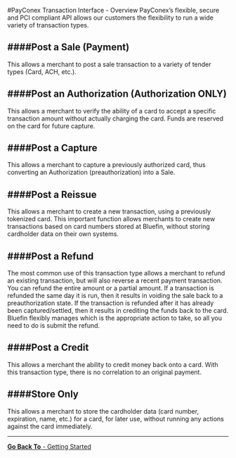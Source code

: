 #PayConex Transaction Interface - Overview
PayConex’s flexible, secure and PCI compliant API allows our customers the flexibility to run a wide
variety of transaction types.

####Post a Sale (Payment)
-----
This allows a merchant to post a sale transaction to a variety of tender
types (Card, ACH, etc.).

####Post an Authorization (Authorization ONLY)
-----
This allows a merchant to verify the ability of a card to accept a specific
transaction amount without actually charging the card. Funds are
reserved on the card for future capture.

####Post a Capture
-----
This allows a merchant to capture a previously authorized card, thus converting an Authorization (preauthorization)
into a Sale.

####Post a Reissue
-----
This allows a merchant to create a new transaction, using a previously tokenized card. This important
function allows merchants to create new transactions based on card numbers stored at Bluefin, without
storing cardholder data on their own systems.

####Post a Refund
-----
The most common use of this transaction type allows a merchant to refund an existing transaction, but
will also reverse a recent payment transaction. You can refund the entire amount or a partial amount. If
a transaction is refunded the same day it is run, then it results in voiding the sale back to a preauthorization
state. If the transaction is refunded after it has already been captured/settled, then it
results in crediting the funds back to the card. Bluefin flexibly manages which is the appropriate action
to take, so all you need to do is submit the refund.

####Post a Credit
-----
This allows a merchant the ability to credit money back onto a card. With this transaction type, there is
no correlation to an original payment.

####Store Only
-----
This allows a merchant to store the cardholder data (card number, expiration, name, etc.) for a card, for
later use, without running any actions against the card immediately. 


-----
[**Go Back To** - Getting Started](/getting-started.md)
